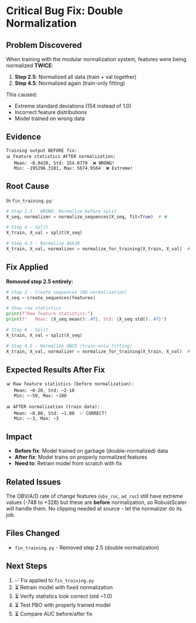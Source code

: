 # Critical Bug Fix: Double Normalization

## Problem Discovered

When training with the modular normalization system, features were being normalized **TWICE**:

1. **Step 2.5**: Normalized all data (train + val together)
2. **Step 4.5**: Normalized again (train-only fitting)

This caused:
- Extreme standard deviations (154 instead of 1.0)
- Incorrect feature distributions
- Model trained on wrong data

## Evidence

```
Training output BEFORE fix:
📊 Feature statistics AFTER normalization:
   Mean: -0.0420, Std: 154.0770  ❌ WRONG!
   Min: -195296.3181, Max: 5674.9564  ❌ Extreme!
```

## Root Cause

In `fin_training.py`:
```python
# Step 2.5 - WRONG: Normalize before split
X_seq, normalizer = normalize_sequences(X_seq, fit=True)  # ❌

# Step 4 - Split
X_train, X_val = split(X_seq)

# Step 4.5 - Normalize AGAIN
X_train, X_val, normalizer = normalize_for_training(X_train, X_val)  # ❌ Double normalized!
```

## Fix Applied

**Removed step 2.5 entirely:**

```python
# Step 2 - Create sequences (NO normalization)
X_seq = create_sequences(features)

# Show raw statistics
print(f"Raw feature statistics:")
print(f"   Mean: {X_seq.mean():.4f}, Std: {X_seq.std():.4f}")

# Step 4 - Split
X_train, X_val = split(X_seq)

# Step 4.5 - Normalize ONCE (train-only fitting)
X_train, X_val, normalizer = normalize_for_training(X_train, X_val)  # ✅ Correct!
```

## Expected Results After Fix

```
📊 Raw feature statistics (before normalization):
   Mean: ~0-20, Std: ~2-10
   Min: ~-50, Max: ~100

📊 AFTER normalization (train data):
   Mean: ~0.00, Std: ~1.00  ✅ CORRECT!
   Min: ~-3, Max: ~3
```

## Impact

- **Before fix**: Model trained on garbage (double-normalized) data
- **After fix**: Model trains on properly normalized features
- **Need to**: Retrain model from scratch with fix

## Related Issues

The OBV/A/D rate of change features (`obv_roc`, `ad_roc`) still have extreme values (-748 to +328) but these are **before** normalization, so RobustScaler will handle them. No clipping needed at source - let the normalizer do its job.

## Files Changed

- `fin_training.py` - Removed step 2.5 (double normalization)

## Next Steps

1. ✅ Fix applied to `fin_training.py`
2. ⏳ Retrain model with fixed normalization
3. ⏳ Verify statistics look correct (std ~1.0)
4. ⏳ Test PBO with properly trained model
5. ⏳ Compare AUC before/after fix
